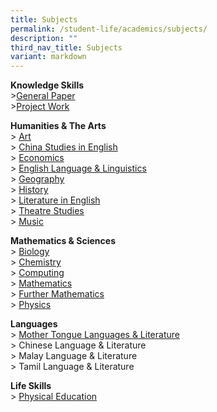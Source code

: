 ```yaml
---
title: Subjects
permalink: /student-life/academics/subjects/
description: ""
third_nav_title: Subjects
variant: markdown
---
```

**Knowledge Skills**  <br>
&gt;[General Paper](https://www.acjc.moe.edu.sg/student-life/academics/subjects/general-paper-8881/)  <br>
&gt;[Project Work](/student-life/academics/subjects/project-work/)  


**Humanities &amp; The Arts** <br>
&gt; [Art](/student-life/academics/subjects/art/)  
&gt; [China Studies in English](/student-life/academics/subjects/china-studies-in-english/)  
&gt; [Economics](/student-life/academics/subjects/economics/)  
&gt; [English Language &amp; Linguistics](/student-life/academics/subjects/english-language-and-linguistics/)  
&gt; [Geography](/student-life/academics/subjects/geography-j1-2023/)  
&gt; [History](/student-life/academics/subjects/history-j1-2023/)  
&gt; [Literature in English](/student-life/academics/subjects/literature-in-english/)  
&gt; [Theatre Studies](/student-life/academics/subjects/theatre-studies/)  
&gt; [Music](/student-life/academics/subjects/music/)

  
**Mathematics &amp; Sciences** <br>
&gt; [Biology](/student-life/academics/subjects/biology/)  
&gt; [Chemistry](/student-life/academics/subjects/chemistry/)  
&gt; [Computing](/student-life/academics/subjects/computing/)  
&gt; [Mathematics](/student-life/academics/subjects/mathematics/)  
&gt; [Further Mathematics](/student-life/academics/subjects/further-mathematics/)  
&gt; [Physics](/student-life/academics/subjects/physics/)

  
**Languages** <br>
&gt; [Mother Tongue Languages &amp; Literature](/student-life/academics/subjects/mother-tongue-languages-and-literature/) <br>
&gt; Chinese Language &amp; Literature <br>
&gt; Malay Language &amp; Literature   <br>
&gt; Tamil Language &amp; Literature

   

**Life Skills** <br>
&gt; [Physical Education](/student-life/academics/subjects/physical-education/)